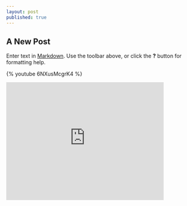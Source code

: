 ```yaml
---
layout: post
published: true
---
```



## A New Post

Enter text in [Markdown](http://daringfireball.net/projects/markdown/). Use the toolbar above, or click the **?** button for formatting help.

{% youtube 6NXusMcgrK4 %}

<iframe width="420" height="315" src="https://www.youtube.com/embed/6NXusMcgrK4" frameborder="0" allowfullscreen></iframe>
